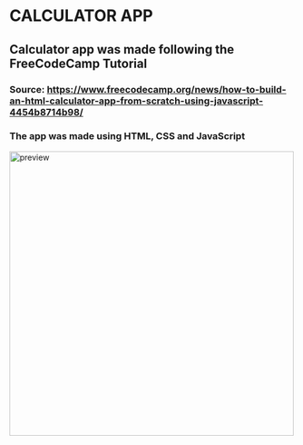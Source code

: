 # CALCULATOR APP

## Calculator app was made following the FreeCodeCamp Tutorial

### Source: https://www.freecodecamp.org/news/how-to-build-an-html-calculator-app-from-scratch-using-javascript-4454b8714b98/

### The app was made using HTML, CSS and JavaScript


<img width="501" alt="preview" src="https://github.com/Jakir9/calculator-app/assets/30843706/d5835ef9-72da-4e6e-b2e3-5b4752b4c0c0">
